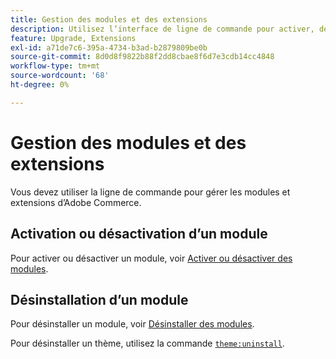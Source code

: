 ```yaml
---
title: Gestion des modules et des extensions
description: Utilisez l’interface de ligne de commande pour activer, désactiver et désinstaller les modules et extensions d’Adobe Commerce.
feature: Upgrade, Extensions
exl-id: a71de7c6-395a-4734-b3ad-b2879809be0b
source-git-commit: 8d0d8f9822b88f2dd8cbae8f6d7e3cdb14cc4848
workflow-type: tm+mt
source-wordcount: '68'
ht-degree: 0%

---
```


# Gestion des modules et des extensions

Vous devez utiliser la ligne de commande pour gérer les modules et extensions d’Adobe Commerce.

## Activation ou désactivation d’un module

Pour activer ou désactiver un module, voir [Activer ou désactiver des modules](../../installation/tutorials/manage-modules.md).

## Désinstallation d’un module

Pour désinstaller un module, voir [Désinstaller des modules](../../installation/tutorials/uninstall-modules.md).

Pour désinstaller un thème, utilisez la commande [`theme:uninstall`](../../installation/tutorials/themes.md).
